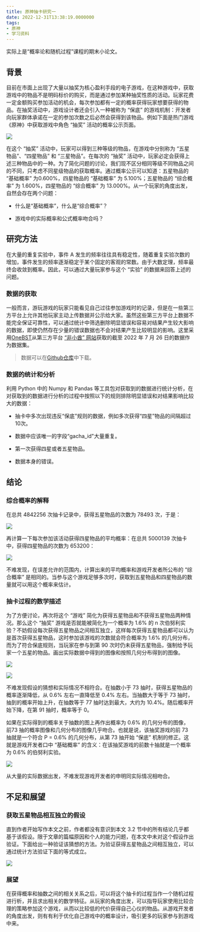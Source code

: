 ```yaml
---
title: 原神抽卡研究一
date: 2022-12-31T13:38:19.0000000
tags:
- 原神
- 学习资料
---
```



实际上是“概率论和随机过程”课程的期末小论文。

<!--more-->

## 背景

目前在市面上出现了大量以抽奖为核心盈利手段的电子游戏，在这种游戏中，获取游戏中的物品不是明码标价的购买，而是通过参加某种抽奖性质的活动。玩家花费一定金额购买参加活动的机会，每次参加都有一定的概率获得玩家想要获得的物品。在抽奖活动中，游戏设计者还会引入一种被称为 “保底” 的游戏机制：开发者向玩家群体承诺在一定的参加次数之后必然会获得到该物品。例如下面是热门游戏《原神》中获取游戏中角色 “抽奖” 活动的概率公示页面。

![](./genshin-gacha-1/2022-12-31-13-06-36-image.webp)

在这个 “抽奖” 活动中，玩家可以得到三种等级的物品，在游戏中分别称为 “五星物品”、“四星物品” 和 “三星物品”。在每次的 “抽奖” 活动中，玩家必定会获得上述三种物品中的一种。为了简化问题的讨论，我们现不区分相同等级不同物品之间的不同，只考虑不同星级物品的获取概率。通过概率公示可以知道：五星物品的 “基础概率” 为0.600%，四星物品的 “基础概率” 为 5.100%；五星物品的 “综合概率” 为 1.600%，四星物品的 “综合概率” 为 13.000%。从一个玩家的角度出发，自然会存在两个问题：

- 什么是“基础概率”，什么是“综合概率”？

- 游戏中的实际概率和公式概率吻合吗？

## 研究方法

在大量的重复实验中，事件 A 发生的频率往往具有稳定性，随着重复实验次数的增加，事件发生的频率逐渐稳定于某个固定的客观的常数。由于大数定理，频率最终会收敛到概率。因此，可以通过大量玩家参与这个 “实验” 的数据来回答上述的问题。

### 数据的获取

一般而言，游玩游戏的玩家只能看见自己过往参加游戏时的记录，但是在一些第三方平台上允许其他玩家主动上传数据并公示给大家。虽然这些第三方平台上数据不能完全保证可靠性，可以通过统计中筛选删除明显错误和容易对结果产生较大影响的数据，即使仍然存在少量的错误数据也不会对结果产生比较明显的影响。这里采用[OneBST](https://github.com/OneBST)从第三方平台 [“非小酋” 网站](https://feixiaoqiu.com)获取的截至 2022 年 7 月 26 日的数据作为数据集。

> 数据可以在[Github仓库](https://github.com/OneBST/GI_gacha_dataset/)中下载。

### 数据的统计和分析

利用 Python 中的 Numpy 和 Pandas 等工具包对获取到的数据进行统计分析，在对获取到的数据进行分析的过程中按照以下的规则排除明显错误和对结果影响比较大的数据：

- 抽卡中多次出现违反“保底”规则的数据，例如多次获得“四星”物品的间隔超过10次。

- 数据中应该唯一的字段“gacha_id"大量重复。

- 第一次获得四星或者五星物品。

- 数据本身的错误。

## 结论

### 综合概率的解释

在总共 4842256 次抽卡记录中，获得五星物品的次数为 78493 次，于是：

![](genshin-gacha-1/2022-12-31-15-59-20-image.webp)

再计算一下每次参加该活动获得四星物品的平均概率：在总共 5000139 次抽卡中，获得四星物品的次数为 653200：

![](genshin-gacha-1/2022-12-31-15-59-42-image.webp)

不难发现，在误差允许的范围内，计算出来的平均概率和游戏开发者所公布的 “综合概率” 是相同的。当参与这个游戏足够多次时，获取到五星物品和四星物品的数量就可以用这个概率来估计。

### 抽卡过程的数学描述

为了方便讨论，再次将这个 “游戏” 简化为获得五星物品和不获得五星物品两种情况。那么这个 “抽奖” 游戏是否就能被简化为一个概率为 1.6% 的 n 次伯努利实验？不妨假设每次获得五星物品之间相互独立，这样每次获得五星物品都可以认为是首次获得五星物品，这时参加该游戏的次数就会符合概率为 1.6% 的几何分布，而为了符合保底规则，当玩家在参与到第 90 次时仍未获得五星物品，强制给予玩家一个五星的物品。画出实际数据中得到的图像和按照几何分布得到的图像。

![](genshin-gacha-1/2022-12-31-13-20-46-image.webp)

![](genshin-gacha-1/2022-12-31-13-21-11-image.webp)

不难发现假设的猜想和实际情况不相符合。在抽数小于 73 抽时，获得五星物品的概率逐渐降低，从 0.6% 左右一直降低至 0.4% 左右。当抽数大于等于 73 抽时，抽到的概率开始上升，在抽数等于 77 抽时达到最大，大约为 10.4%。随后概率开始下降，在第 91 抽时，概率等于 0。

如果在实际得到的概率关于抽数的图上再作出概率为 0.6% 的几何分布的图像，前73 抽的概率图像和几何分布的图像几乎吻合。也就是说，该抽奖游戏的前 73 抽就是一个符合 P = 0.6% 的几何分布，从第 73 抽开始 “保底” 机制的修正。这就是游戏开发者口中 “基础概率” 的含义：在该抽奖游戏的前数十抽就是一个概率为 0.6% 的伯努利实验。

![](genshin-gacha-1/2022-12-31-13-24-26-image.webp)

从大量的实际数据出发，不难发现游戏开发者的申明同实际情况相吻合。

## 不足和展望

### 获取五星物品相互独立的假设

直到作者开始写作本文之前，作者都没有意识到本文 3.2 节中的所有结论几乎都基于该假设。限于文章的篇幅原因和个人的能力问题，在本文中未对这个假设作出验证。下面给出一种验证该猜想的方法。为验证获得五星物品之间相互独立，可以通过统计方法验证下面的等式成立。

![](genshin-gacha-1/2022-12-31-16-00-10-image.webp)

### 展望

在获得概率和抽数之间的相关关系之后，可以将这个抽卡的过程当作一个随机过程进行析，并且求出相关的数学特征。从玩家的角度出发，可以指导玩家使用比较合理的策略参加这个游戏，从而以比较低的代价获得自己心仪的物品。从游戏开发者的角度出发，则有有利于优化自己游戏中的概率设计，吸引更多的玩家参与到游戏中来。
